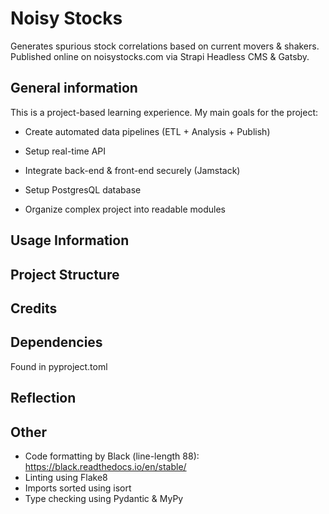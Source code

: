 # Noisy Stocks

Generates spurious stock correlations based on current movers & shakers. Published online on noisystocks.com via Strapi Headless CMS & Gatsby.

## General information

This is a project-based learning experience. My main goals for the project:

* Create automated data pipelines (ETL + Analysis + Publish)

* Setup real-time API

* Integrate back-end & front-end securely (Jamstack)

* Setup PostgresQL database

* Organize complex project into readable modules 

## Usage Information

## Project Structure

## Credits

## Dependencies
Found in pyproject.toml

## Reflection

## Other

- Code formatting by Black (line-length 88):
https://black.readthedocs.io/en/stable/
- Linting using Flake8
- Imports sorted using isort
- Type checking using Pydantic & MyPy
